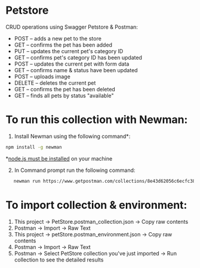 # Petstore

CRUD operations using Swagger Petstore & Postman:

- POST – adds a new pet to the store
- GET – confirms the pet has been added
- PUT – updates the current pet's category ID
- GET – confirms pet's category ID has been updated
- POST – updates the current pet with form data
- GET – confirms name & status have been updated
- POST – uploads image
- DELETE – deletes the current pet
- GET – confirms the pet has been deleted
- GET – finds all pets by status "available"

# To run this collection with Newman:
 1. Install Newman using the following command*:
  ```bash
  npm install -g newman
  ```
  *[node.js must be installed](https://nodejs.org/en/download/) on your machine
 
 2. In Command prompt run the following command: 
 ```bash
    newman run https://www.getpostman.com/collections/8e43d62056c6ecfc38f8
```

# To import collection & environment:
1. This project -> PetStore.postman_collection.json -> Copy raw contents 
2. Postman -> Import -> Raw Text
3. This project -> petStore.postman_environment.json -> Copy raw contents 
4. Postman -> Import -> Raw Text
5. Postman -> Select PetStore collection you've just imported -> Run collection to see the detailed results
